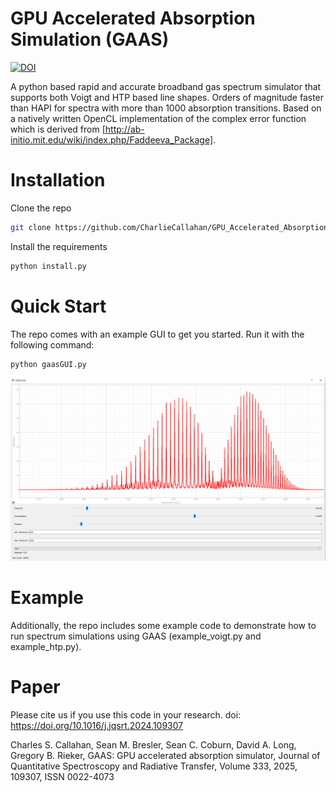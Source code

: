 # GPU Accelerated Absorption Simulation (GAAS)
[![DOI](https://zenodo.org/badge/418651314.svg)](https://zenodo.org/doi/10.5281/zenodo.13743475)

A python based rapid and accurate broadband gas spectrum simulator that supports both Voigt and HTP based line shapes. Orders of magnitude faster than HAPI for spectra with more than 1000 absorption transitions. Based on a natively written OpenCL implementation of the complex error function which is derived from [http://ab-initio.mit.edu/wiki/index.php/Faddeeva_Package]. 

# Installation
Clone the repo
```bash
git clone https://github.com/CharlieCallahan/GPU_Accelerated_Absorption_Sim.git
```
Install the requirements
```bash
python install.py
```

# Quick Start
The repo comes with an example GUI to get you started. Run it with the following command:
```bash
python gaasGUI.py
```
![Alt Text](./assets/GAAS_GUI.png?raw=true "Title")

# Example
Additionally, the repo includes some example code to demonstrate how to run spectrum simulations using GAAS (example_voigt.py and example_htp.py).

# Paper
Please cite us if you use this code in your research.
doi: https://doi.org/10.1016/j.jqsrt.2024.109307

Charles S. Callahan, Sean M. Bresler, Sean C. Coburn, David A. Long, Gregory B. Rieker,
GAAS: GPU accelerated absorption simulator,
Journal of Quantitative Spectroscopy and Radiative Transfer,
Volume 333,
2025,
109307,
ISSN 0022-4073